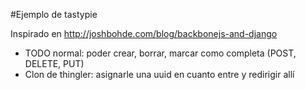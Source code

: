 #Ejemplo de tastypie

Inspirado en <http://joshbohde.com/blog/backbonejs-and-django>

* TODO normal: poder crear, borrar, marcar como completa (POST, DELETE, PUT)
* Clon de thingler: asignarle una uuid en cuanto entre y redirigir allí

